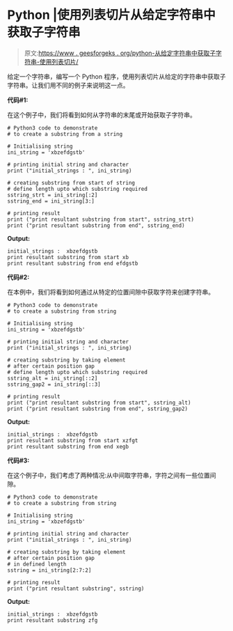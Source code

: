 # Python |使用列表切片从给定字符串中获取子字符串

> 原文:[https://www . geesforgeks . org/python-从给定字符串中获取子字符串-使用列表切片/](https://www.geeksforgeeks.org/python-get-the-substring-from-given-string-using-list-slicing/)

给定一个字符串，编写一个 Python 程序，使用列表切片从给定的字符串中获取子字符串。让我们用不同的例子来说明这一点。

**代码#1:**

在这个例子中，我们将看到如何从字符串的末尾或开始获取子字符串。

```
# Python3 code to demonstrate
# to create a substring from a string

# Initialising string
ini_string = 'xbzefdgstb'

# printing initial string and character
print ("initial_strings : ", ini_string)

# creating substring from start of string
# define length upto which substring required
sstring_strt = ini_string[:2]
sstring_end = ini_string[3:]

# printing result
print ("print resultant substring from start", sstring_strt)
print ("print resultant substring from end", sstring_end)
```

**Output:**

```
initial_strings :  xbzefdgstb
print resultant substring from start xb
print resultant substring from end efdgstb

```

**代码#2:**

在本例中，我们将看到如何通过从特定的位置间隙中获取字符来创建字符串。

```
# Python3 code to demonstrate
# to create a substring from string

# Initialising string
ini_string = 'xbzefdgstb'

# printing initial string and character
print ("initial_strings : ", ini_string)

# creating substring by taking element
# after certain position gap
# define length upto which substring required
sstring_alt = ini_string[::2]
sstring_gap2 = ini_string[::3]

# printing result
print ("print resultant substring from start", sstring_alt)
print ("print resultant substring from end", sstring_gap2)
```

**Output:**

```
initial_strings :  xbzefdgstb
print resultant substring from start xzfgt
print resultant substring from end xegb

```

**代码#3:**

在这个例子中，我们考虑了两种情况:从中间取字符串，字符之间有一些位置间隙。

```
# Python3 code to demonstrate
# to create a substring from string

# Initialising string
ini_string = 'xbzefdgstb'

# printing initial string and character
print ("initial_strings : ", ini_string)

# creating substring by taking element
# after certain position gap
# in defined length
sstring = ini_string[2:7:2]

# printing result
print ("print resultant substring", sstring)
```

**Output:**

```
initial_strings :  xbzefdgstb
print resultant substring zfg

```